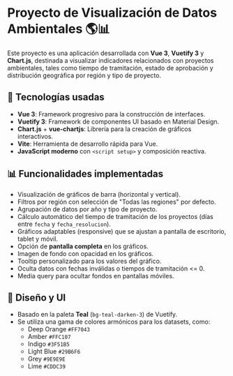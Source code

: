 # Proyecto de Visualización de Datos Ambientales 🌎📊

Este proyecto es una aplicación desarrollada con **Vue 3**, **Vuetify 3** y **Chart.js**, destinada a visualizar indicadores relacionados con proyectos ambientales, tales como tiempo de tramitación, estado de aprobación y distribución geográfica por región y tipo de proyecto.

## 🧩 Tecnologías usadas

- **Vue 3**: Framework progresivo para la construcción de interfaces.
- **Vuetify 3**: Framework de componentes UI basado en Material Design.
- **Chart.js** + **vue-chartjs**: Librería para la creación de gráficos interactivos.
- **Vite**: Herramienta de desarrollo rápida para Vue.
- **JavaScript moderno** con `<script setup>` y composición reactiva.

## 📊 Funcionalidades implementadas

- Visualización de gráficos de barra (horizontal y vertical).
- Filtros por región con selección de "Todas las regiones" por defecto.
- Agrupación de datos por año y tipo de proyecto.
- Cálculo automático del tiempo de tramitación de los proyectos (días entre `fecha` y `fecha_resolucion`).
- Gráficos adaptables (responsive) que se ajustan a pantalla de escritorio, tablet y móvil.
- Opción de **pantalla completa** en los gráficos.
- Imagen de fondo con opacidad en los gráficos.
- Tooltip personalizado para los valores del gráfico.
- Oculta datos con fechas inválidas o tiempos de tramitación <= 0.
- Media query para ocultar fondos en pantallas móviles.

## 🎨 Diseño y UI

- Basado en la paleta **Teal** (`bg-teal-darken-3`) de Vuetify.
- Se utiliza una gama de colores armónicos para los datasets, como:
  - Deep Orange `#FF7043`
  - Amber `#FFC107`
  - Indigo `#3F51B5`
  - Light Blue `#29B6F6`
  - Grey `#9E9E9E`
  - Lime `#CDDC39`
